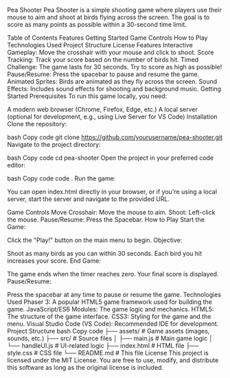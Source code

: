 Pea Shooter
Pea Shooter is a simple shooting game where players use their mouse to aim and shoot at birds flying across the screen. The goal is to score as many points as possible within a 30-second time limit.

Table of Contents
Features
Getting Started
Game Controls
How to Play
Technologies Used
Project Structure
License
Features
Interactive Gameplay: Move the crosshair with your mouse and click to shoot.
Score Tracking: Track your score based on the number of birds hit.
Timed Challenge: The game lasts for 30 seconds. Try to score as high as possible!
Pause/Resume: Press the spacebar to pause and resume the game.
Animated Sprites: Birds are animated as they fly across the screen.
Sound Effects: Includes sound effects for shooting and background music.
Getting Started
Prerequisites
To run this game locally, you need:

A modern web browser (Chrome, Firefox, Edge, etc.)
A local server (optional for development, e.g., using Live Server for VS Code)
Installation
Clone the repository:

bash
Copy code
git clone https://github.com/yourusername/pea-shooter.git
Navigate to the project directory:

bash
Copy code
cd pea-shooter
Open the project in your preferred code editor:

bash
Copy code
code .
Run the game:

You can open index.html directly in your browser, or if you're using a local server, start the server and navigate to the provided URL.

Game Controls
Move Crosshair: Move the mouse to aim.
Shoot: Left-click the mouse.
Pause/Resume: Press the Spacebar.
How to Play
Start the Game:

Click the "Play!" button on the main menu to begin.
Objective:

Shoot as many birds as you can within 30 seconds. Each bird you hit increases your score.
End Game:

The game ends when the timer reaches zero. Your final score is displayed.
Pause/Resume:

Press the spacebar at any time to pause or resume the game.
Technologies Used
Phaser 3: A popular HTML5 game framework used for building the game.
JavaScript/ES6 Modules: The game logic and mechanics.
HTML5: The structure of the game interface.
CSS3: Styling for the game and the menu.
Visual Studio Code (VS Code): Recommended IDE for development.
Project Structure
bash
Copy code
├── assets/                # Game assets (images, sounds, etc.)
├── src/                   # Source files
│   ├── main.js            # Main game logic
│   └── handleUI.js        # UI-related logic
├── index.html             # HTML file
├── style.css              # CSS file
└── README.md              # This file
License
This project is licensed under the MIT License. You are free to use, modify, and distribute this software as long as the original license is included.
